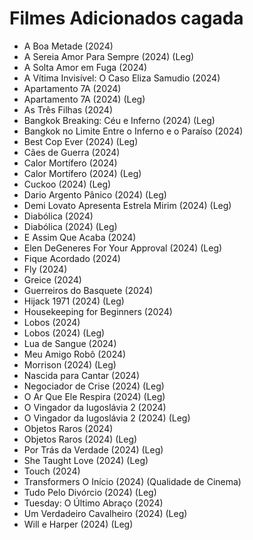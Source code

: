 # Filmes Adicionados cagada 

- A Boa Metade (2024)
- A Sereia Amor Para Sempre (2024) (Leg)
- A Solta Amor em Fuga (2024)
- A Vítima Invisível: O Caso Eliza Samudio (2024)
- Apartamento 7A (2024)
- Apartamento 7A (2024) (Leg)
- As Três Filhas (2024)
- Bangkok Breaking: Céu e Inferno (2024) (Leg)
- Bangkok no Limite Entre o Inferno e o Paraíso (2024)
- Best Cop Ever (2024) (Leg)
- Cães de Guerra (2024)
- Calor Mortífero (2024)
- Calor Mortífero (2024) (Leg)
- Cuckoo (2024) (Leg)
- Dario Argento Pânico (2024) (Leg)
- Demi Lovato Apresenta Estrela Mirim (2024) (Leg)
- Diabólica (2024)
- Diabólica (2024) (Leg)
- E Assim Que Acaba (2024)
- Elen DeGeneres For Your Approval (2024) (Leg)
- Fique Acordado (2024)
- Fly (2024)
- Greice (2024)
- Guerreiros do Basquete (2024)
- Hijack 1971 (2024) (Leg)
- Housekeeping for Beginners (2024)
- Lobos (2024)
- Lobos (2024) (Leg)
- Lua de Sangue (2024)
- Meu Amigo Robô (2024)
- Morrison (2024) (Leg)
- Nascida para Cantar (2024)
- Negociador de Crise (2024) (Leg)
- O Ar Que Ele Respira (2024) (Leg)
- O Vingador da Iugoslávia 2 (2024)
- O Vingador da Iugoslávia 2 (2024) (Leg)
- Objetos Raros (2024)
- Objetos Raros (2024) (Leg)
- Por Trás da Verdade (2024) (Leg)
- She Taught Love (2024) (Leg)
- Touch (2024)
- Transformers O Início (2024) (Qualidade de Cinema)
- Tudo Pelo Divórcio (2024) (Leg)
- Tuesday: O Último Abraço (2024)
- Um Verdadeiro Cavalheiro (2024) (Leg)
- Will e Harper (2024) (Leg)
